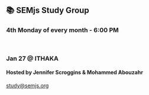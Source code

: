 ## 📚 SEMjs Study Group
### 4th Monday of every month - 6:00 PM
<br/>

### Jan 27 @ ITHAKA
#### Hosted by Jennifer Scroggins & Mohammed Abouzahr


study@semjs.org
